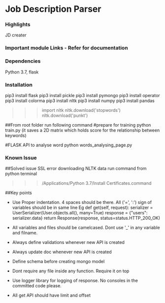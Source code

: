 # Job Description Parser #

### Highlights
JD creater


### Important module Links - Refer for documentation


### Dependencies
Python 3.7, flask

### Installation
pip3 install flask
pip3 install pickle
pip3 install pymongo
pip3 install operator
pip3 install colorma
pip3 install nltk
pip3 install numpy
pip3 install pandas
>>>import nltk
>>>nltk.download('stopwords')
>>>nltk.download('punkt')



##From root folder run following command
#prepare for training
python train.py
(it saves a 2D matrix which holds score for the relationship between keywords)

#FLASK API to analyse word
python words_analysing_page.py

<!-- #FLASK API to get best fit sentence
python 
 -->

### Known Issue

##Solved issue
SSL error downloading NLTK data
run command from python terminal
>>>/Applications/Python 3.7/Install Certificates.command


##Key points
* Use Proper indentation. 4 spaces should be there. All ('=', ':') sign of variables should be in same line
    Eg 
	    def get(self, request):
	        serializer = UserSerializer(User.objects.all(), many=True)
	        response = {"users": serializer.data}
	        return Response(response, status=status.HTTP_200_OK)

* All variables and files should be camelcased. Dont use '_' in any variable and filname.
* Always define validations whenever new API is created
* Always update doc whenever new API is created
* Define schema before creating mongo model
* Dont require any file inside any function. Require it on top
* Use logger library for logging of response. No consoles in the committed code please.
* All get API should have limit and offset
